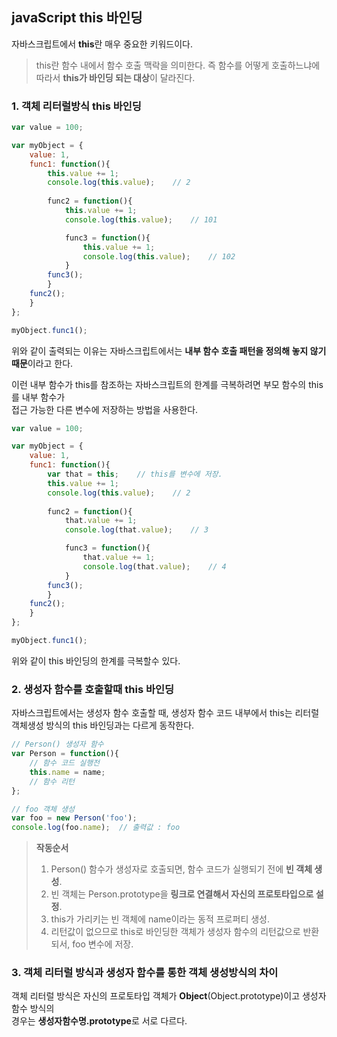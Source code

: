 ## javaScript this 바인딩

자바스크립트에서 **this**란 매우 중요한 키워드이다.
> this란 함수 내에서 함수 호출 맥락을 의미한다. 즉 함수를 어떻게 호출하느냐에 따라서
> **this가 바인딩 되는 대상**이 달라진다.

### 1. 객체 리터럴방식 this 바인딩

```javascript
var value = 100;

var myObject = {
	value: 1,
	func1: function(){
		this.value += 1;
		console.log(this.value);	// 2
		
		func2 = function(){
			this.value += 1;
			console.log(this.value);	// 101

			func3 = function(){
				this.value += 1;
				console.log(this.value);	// 102
			}
		func3();
		}
	func2();
	}
};

myObject.func1();
```

위와 같이 출력되는 이유는 자바스크립트에서는 **내부 함수 호출 패턴을 정의해 놓지 않기 때문**이라고 한다.

이런 내부 함수가 this를 참조하는 자바스크립트의 한계를 극복하려면 부모 함수의 this를 내부 함수가  
접근 가능한 다른 변수에 저장하는 방법을 사용한다.

```javascript
var value = 100;

var myObject = {
	value: 1,
	func1: function(){
		var that = this;	// this를 변수에 저장.
		this.value += 1;
		console.log(this.value);	// 2
		
		func2 = function(){
			that.value += 1;
			console.log(that.value);	// 3

			func3 = function(){
				that.value += 1;
				console.log(that.value);	// 4
			}
		func3();
		}
	func2();
	}
};

myObject.func1();
```

위와 같이 this 바인딩의 한계를 극복할수 있다.

### 2. 생성자 함수를 호출할때 this 바인딩

자바스크립트에서는 생성자 함수 호출할 때, 생성자 함수 코드 내부에서 this는 리터럴 객체생성 방식의 this 바인딩과는 다르게 동작한다.

```javascript
// Person() 생성자 함수
var Person = function(){
	// 함수 코드 실행전
	this.name = name;
	// 함수 리턴
};

// foo 객체 생성
var foo = new Person('foo');
console.log(foo.name);	// 출력값 : foo
```
> **작동순서**
> 1. Person() 함수가 생성자로 호출되면, 함수 코드가 실행되기 전에 **빈 객체 생성**.
> 2. 빈 객체는 Person.prototype을 **링크로 연결해서 자신의 프로토타입으로 설정**.
> 3. this가 가리키는 빈 객체에 name이라는 동적 프로퍼티 생성.
> 4. 리턴값이 없으므로 this로 바인딩한 객체가 생성자 함수의 리턴값으로 반환되서, foo 변수에 저장. 

### 3. 객체 리터럴 방식과 생성자 함수를 통한 객체 생성방식의 차이

객체 리터럴 방식은 자신의 프로토타입 객체가 **Object**(Object.prototype)이고 생성자 함수 방식의  
경우는 **생성자함수명.prototype**로 서로 다르다.

